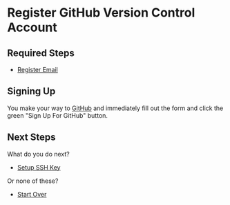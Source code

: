 # Register GitHub Version Control Account

## Required Steps

- [Register Email](/register-email.md)

## Signing Up

You make your way to [GitHub](https://github.com) and immediately fill out the form
and click the green "Sign Up For GitHub" button.

## Next Steps

What do you do next?

- [Setup SSH Key](/setup-ssh-key.md)

Or none of these?

- [Start Over](/README.md)
